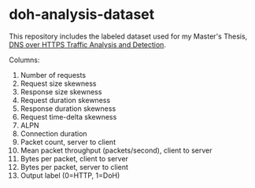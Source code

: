 # doh-analysis-dataset #

This repository includes the labeled dataset used for my Master's Thesis, [DNS over HTTPS Traffic Analysis and Detection](http://openaccess.uoc.edu/webapps/o2/handle/10609/119946).

Columns:
1. Number of requests
2. Request size skewness
3. Response size skewness
4. Request duration skewness
5. Response duration skewness
6. Request time-delta skewness
7. ALPN
8. Connection duration
9. Packet count, server to client
10. Mean packet throughput (packets/second), client to server
11. Bytes per packet, client to server
12. Bytes per packet, server to client
13. Output label (0=HTTP, 1=DoH)
